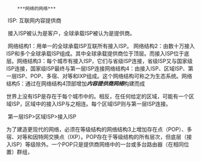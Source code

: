        ***网络的网络***

​    ISP: 互联网内容提供商

​    接入ISP被认为是客户，全球承载ISP被认为是提供商。

​    网络结构1：用单一的全球承载ISP互联所有接入ISP。
​    网络结构2：由数十万接入ISP和多个全球承载ISP组成。其中全球承载提供商位于顶层。而接入ISP位于底层。
​    网络结构3：每个城市有接入ISP，它们与省级ISP连接，省级ISP又与国家级ISP连接，国家级ISP最终与第一层ISP连接
​    网络结构4：由接入ISP、区域ISP、第一层ISP、POP、多宿、对等和IXP组成。这个网络结构可称之为生态系统。
​    网络结构5：通过在网络结构4顶部增加***内容提供商网络***构建而成

​        世界上没有ISP是存在于每个城市中的。相反，在任何给定的区域，可能有一个区域ISP，区域中的接入ISP与之相连。每个区域ISP则与第一层ISP连接。

​        第一层ISP>区域ISP>接入ISP

​    为了建造更现代的网络，必须在等级结构的网络结构3上增加存在点（POP）、多宿、对等和因特网交换点（IXP）。POP存在于等级结构的所有层次，但底层（接入ISP）等级除外。一个POP只是提供商网络中的一台或多台路由器（在相同位置）群组，

